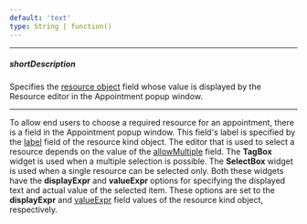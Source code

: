 ```yaml
---
default: 'text'
type: String | function()
---
```

---
##### shortDescription
Specifies the [resource object](/api-reference/10%20UI%20Widgets/dxScheduler/1%20Configuration/resources/dataSource.md '/Documentation/ApiReference/UI_Widgets/dxScheduler/Configuration/resources/#dataSource') field whose value is displayed by the Resource editor in the Appointment popup window.

---
To allow end users to choose a required resource for an appointment, there is a field in the Appointment popup window. This field's label is specified by the [label](/api-reference/10%20UI%20Widgets/dxScheduler/1%20Configuration/resources/label.md '/Documentation/ApiReference/UI_Widgets/dxScheduler/Configuration/resources/#label') field of the resource kind object. The editor that is used to select a resource depends on the value of the [allowMultiple](/api-reference/10%20UI%20Widgets/dxScheduler/1%20Configuration/resources/allowMultiple.md '/Documentation/ApiReference/UI_Widgets/dxScheduler/Configuration/resources/#allowMultiple') field. The **TagBox** widget is used when a multiple selection is possible. The **SelectBox** widget is used when a single resource can be selected only. Both these widgets have the **displayExpr** and **valueExpr** options for specifying the displayed text and actual value of the selected item. These options are set to the **displayExpr** and [valueExpr](/api-reference/10%20UI%20Widgets/dxScheduler/1%20Configuration/resources/valueExpr.md '/Documentation/ApiReference/UI_Widgets/dxScheduler/Configuration/resources/#valueExpr') field values of the resource kind object, respectively.